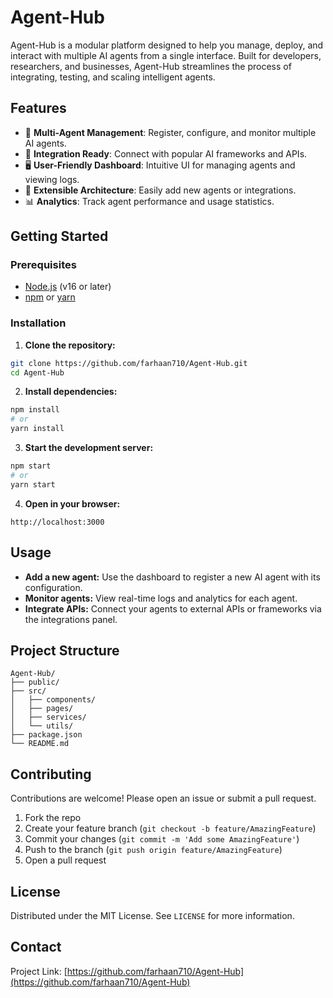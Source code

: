 
# Agent-Hub

Agent-Hub is a modular platform designed to help you manage, deploy, and interact with multiple AI agents from a single interface. Built for developers, researchers, and businesses, Agent-Hub streamlines the process of integrating, testing, and scaling intelligent agents.

## Features

- 🧠 **Multi-Agent Management**: Register, configure, and monitor multiple AI agents.
- 🔗 **Integration Ready**: Connect with popular AI frameworks and APIs.
- 🖥️ **User-Friendly Dashboard**: Intuitive UI for managing agents and viewing logs.
- 🧩 **Extensible Architecture**: Easily add new agents or integrations.
- 📊 **Analytics**: Track agent performance and usage statistics.

## Getting Started

### Prerequisites

- [Node.js](https://nodejs.org/) (v16 or later)
- [npm](https://www.npmjs.com/) or [yarn](https://yarnpkg.com/)


### Installation

1. **Clone the repository:**

```bash
git clone https://github.com/farhaan710/Agent-Hub.git
cd Agent-Hub
```

2. **Install dependencies:**

```bash
npm install
# or
yarn install
```

3. **Start the development server:**

```bash
npm start
# or
yarn start
```

4. **Open in your browser:**

```
http://localhost:3000
```


## Usage

- **Add a new agent:** Use the dashboard to register a new AI agent with its configuration.
- **Monitor agents:** View real-time logs and analytics for each agent.
- **Integrate APIs:** Connect your agents to external APIs or frameworks via the integrations panel.


## Project Structure

```
Agent-Hub/
├── public/
├── src/
│   ├── components/
│   ├── pages/
│   ├── services/
│   └── utils/
├── package.json
└── README.md
```


## Contributing

Contributions are welcome! Please open an issue or submit a pull request.

1. Fork the repo
2. Create your feature branch (`git checkout -b feature/AmazingFeature`)
3. Commit your changes (`git commit -m 'Add some AmazingFeature'`)
4. Push to the branch (`git push origin feature/AmazingFeature`)
5. Open a pull request

## License

Distributed under the MIT License. See `LICENSE` for more information.

## Contact

Project Link: [https://github.com/farhaan710/Agent-Hub](https://github.com/farhaan710/Agent-Hub)


